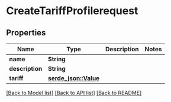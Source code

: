 # CreateTariffProfilerequest

## Properties

Name | Type | Description | Notes
------------ | ------------- | ------------- | -------------
**name** | **String** |  | 
**description** | **String** |  | 
**tariff** | [**serde_json::Value**](.md) |  | 

[[Back to Model list]](../README.md#documentation-for-models) [[Back to API list]](../README.md#documentation-for-api-endpoints) [[Back to README]](../README.md)


